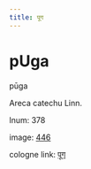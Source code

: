```yaml
---
title: पूग
---
```


# pUga

pūga  <div n="P" />Areca catechu Linn.

lnum: 378

image: [446](https://www.sanskrit-lexicon.uni-koeln.de/scans/csl-apidev/servepdf.php?dict=snp&page=446)

cologne link: [पूग](https://sanskrit-lexicon.uni-koeln.de/scans/csl-apidev/getword.php?dict=snp&key=पूग)

